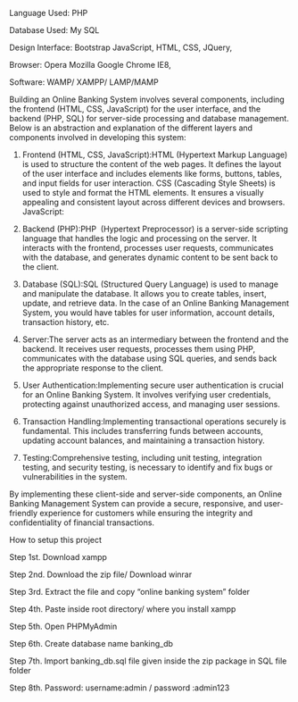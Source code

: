 Language Used:      PHP

Database Used:      My SQL

Design Interface:   Bootstrap JavaScript, HTML, CSS, JQuery,

Browser:            Opera Mozilla Google Chrome IE8,

Software:            WAMP/ XAMPP/ LAMP/MAMP

Building an Online Banking System involves several components, including the frontend (HTML, CSS, JavaScript) for the user interface, and the backend (PHP, SQL) for server-side processing and database management. Below is an abstraction and explanation of the different layers and components involved in developing this system:

1. Frontend (HTML, CSS, JavaScript):HTML (Hypertext Markup Language) is used to structure the content of the web pages. It defines the layout of the user interface and includes elements like forms, buttons, tables, and input fields for user interaction.
CSS (Cascading Style Sheets) is used to style and format the HTML elements. It ensures a visually appealing and consistent layout across different devices and browsers.
JavaScript:

2. Backend (PHP):PHP  (Hypertext Preprocessor) is a server-side scripting language that handles the logic and processing on the server. It interacts with the frontend, processes user requests, communicates with the database, and generates dynamic content to be sent back to the client.

3. Database (SQL):SQL (Structured Query Language) is used to manage and manipulate the database. It allows you to create tables, insert, update, and retrieve data. In the case of an Online Banking Management System, you would have tables for user information, account details, transaction history, etc.

4. Server:The server acts as an intermediary between the frontend and the backend. It receives user requests, processes them using PHP, communicates with the database using SQL queries, and sends back the appropriate response to the client.

5. User Authentication:Implementing secure user authentication is crucial for an Online Banking System. It involves verifying user credentials, protecting against unauthorized access, and managing user sessions.

6. Transaction Handling:Implementing transactional operations securely is fundamental. This includes transferring funds between accounts, updating account balances, and maintaining a transaction history.

7. Testing:Comprehensive testing, including unit testing, integration testing, and security testing, is necessary to identify and fix bugs or vulnerabilities in the system.

By  implementing these client-side and server-side components, an Online Banking Management System can provide a secure, responsive, and user-friendly experience for customers while ensuring the integrity and confidentiality of financial transactions.

How to setup this project

Step 1st. Download xampp

Step 2nd. Download the zip file/ Download winrar

Step 3rd. Extract the file and copy “online banking system” folder

Step 4th. Paste inside root directory/ where you install xampp 

Step 5th. Open PHPMyAdmin

Step 6th. Create database name banking_db

Step 7th. Import banking_db.sql file given inside the zip package in SQL file folder

Step 8th. Password: username:admin / password :admin123


